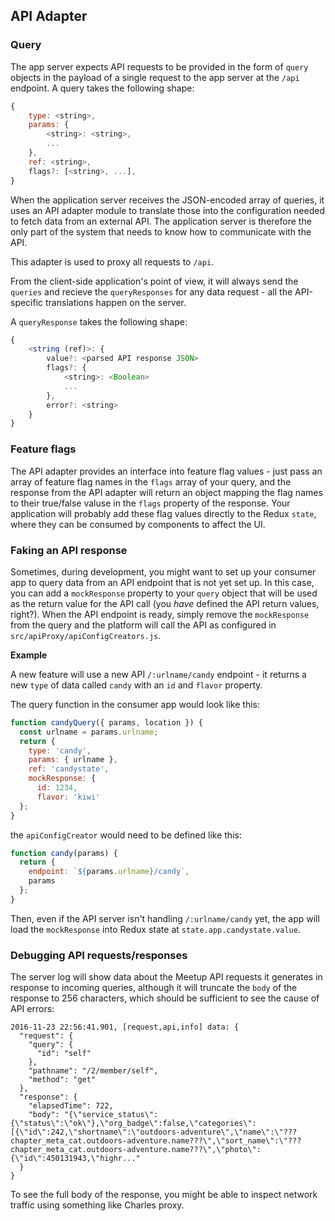 ## API Adapter

### Query

The app server expects API requests to be provided in the form of `query`
objects in the payload of a single request to the app server at the `/api`
endpoint. A query takes the following shape:

```js
{
	type: <string>,
	params: {
		<string>: <string>,
		...
	},
	ref: <string>,
	flags?: [<string>, ...],
}
```

When the application server receives the JSON-encoded array of queries,
it uses an API adapter module to translate those into the configuration
needed to fetch data from an external API. The application server is
therefore the only part of the system that needs to know how to
communicate with the API.

This adapter is used to proxy all requests to `/api`.

From the client-side application's point of view, it will always send
the `queries` and recieve the `queryResponses` for any data request -
all the API-specific translations happen on the server.

A `queryResponse` takes the following shape:

```js
{
	<string (ref)>: {
		value?: <parsed API response JSON>
		flags?: {
			<string>: <Boolean>
			...
		},
		error?: <string>
	}
}
```

### Feature flags

The API adapter provides an interface into feature flag values - just pass
an array of feature flag names in the `flags` array of your query, and the
response from the API adapter will return an object mapping the flag names to
their true/false valuse in the `flags` property of the response. Your
application will probably add these flag values directly to the Redux `state`,
where they can be consumed by components to affect the UI.

### Faking an API response

Sometimes, during development, you might want to set up your consumer app to
query data from an API endpoint that is not yet set up. In this case, you can
add a `mockResponse` property to your `query` object that will be used as the
return value for the API call (you _have_ defined the API return values,
right?). When the API endpoint is ready, simply remove the `mockResponse` from
the query and the platform will call the API as configured in
`src/apiProxy/apiConfigCreators.js`.

**Example**

A new feature will use a new API `/:urlname/candy` endpoint - it returns a new
`type` of data called `candy` with an `id` and `flavor` property.

The query function in the consumer app would look like this:

``` js
function candyQuery({ params, location }) {
  const urlname = params.urlname;
  return {
    type: 'candy',
    params: { urlname },
    ref: 'candystate',
    mockResponse: {
      id: 1234,
      flavor: 'kiwi'
  };
}
```

the `apiConfigCreator` would need to be defined like this:

``` js
function candy(params) {
  return {
    endpoint: `${params.urlname}/candy`,
    params
  };
}
```

Then, even if the API server isn't handling `/:urlname/candy` yet, the app will
load the `mockResponse` into Redux state at `state.app.candystate.value`.

### Debugging API requests/responses

The server log will show data about the Meetup API requests it generates in
response to incoming queries, although it will truncate the `body` of the
response to 256 characters, which should be sufficient to see the cause of
API errors:

```
2016-11-23 22:56:41.901, [request,api,info] data: {
  "request": {
    "query": {
      "id": "self"
    },
    "pathname": "/2/member/self",
    "method": "get"
  },
  "response": {
    "elapsedTime": 722,
    "body": "{\"service_status\":{\"status\":\"ok\"},\"org_badge\":false,\"categories\":[{\"id\":242,\"shortname\":\"outdoors-adventure\",\"name\":\"???chapter_meta_cat.outdoors-adventure.name???\",\"sort_name\":\"???chapter_meta_cat.outdoors-adventure.name???\",\"photo\":{\"id\":450131943,\"highr..."
  }
}
```

To see the full body of the response, you might be able to inspect network
traffic using something like Charles proxy.

